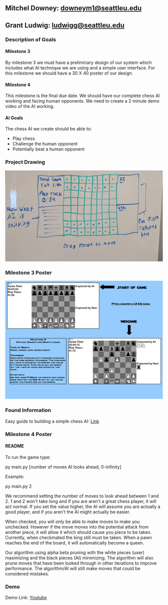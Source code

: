 ## Mitchel Downey: downeym1@seattleu.edu
## Grant Ludwig: ludwigg@seattleu.edu

### Description of Goals
#### Milestone 3
By milestone 3 we must have a preliminary design of our system which includes what AI technique we are using and a simple user interface. For this milestone we should have a 30 X 40 poster of our design.
#### Milestone 4
This milestone is the final due date. We should have our complete chess AI working and facing human opponents. We need to create a 2 minute demo video of the AI working.
#### AI Goals
The chess AI we create should be able to:
- Play chess
- Challenge the human opponent
- Potentially beat a human opponent

### Project Drawing
![Sketch](sketchUI_AI.jpg)

### Milestone 3 Poster
![Poster](Milestone3/milestone3.jpg)

### Found Information
Easy guide to building a simple chess AI: [Link](https://medium.freecodecamp.org/simple-chess-ai-step-by-step-1d55a9266977)

### Milestone 4 Poster
#### README
To run the game type:

py main.py [number of moves AI looks ahead, 0-infinity]

Example:

py main.py 2


We recommend setting the number of moves to look ahead between 1 and 2. 1 and 2 won't take long and if you are aren't a great chess player, it will act normal. If you set the value higher, the AI will assume you are actually a good player, and if you aren't the AI might actually be easier.


When checked, you will only be able to make moves to make you unchecked. However if the move moves into the potential attack from another piece, it will allow it which should cause you piece to be taken. Currently, when checkmated the king still must be taken. When a pawn reaches the end of the board, it will automatically become a queen.



Our algorithm using alpha beta pruning with the white pieces (user) maximizing and the black pieces (AI) minimizing. The algorithm will also prune moves that have been looked through in other iterations to improve performance. The algorithm/AI will still make moves that could be considered mistakes.

### Demo
Demo Link: [Youtube](https://youtu.be/3qLtjBizD-M)
